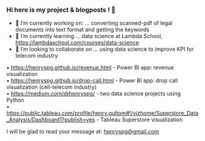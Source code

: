 ### Hi here is my project & blogposts ! 👋

- 🔭 I’m currently working on: ... converting scanned-pdf of legal documents into text format and getting the keywords  
- 🌱 I’m currently learning ... data science at Lambda School, https://lambdaschool.com/courses/data-science  
- 👯 I’m looking to collaborate on ... using data science to improve KPI for telecom industry  

•	https://henryspg.github.io/revenue.html  	                                     -  Power BI app: revenue visualization  
•	https://henryspg.github.io/drop-call.html   	                                 -  Power BI app: drop call visualization (cell-telecom industry)  
•	https://medium.com/@henryspg/  		                                             -  two data science projects using Python  
•	https://public.tableau.com/profile/henry.gultom#!/vizhome/Superstore_Data_Analysis/Dashboard1?publish=yes    		    - Tableau Superstore visualization

I will be glad to read your message at: henryspg@gmail.com   

